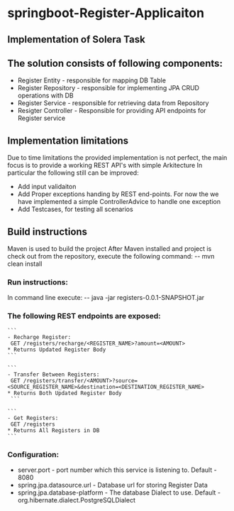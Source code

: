 # springboot-Register-Applicaiton
## Implementation of Solera Task

## The solution consists of following components:
- Register Entity - responsible for mapping DB Table
- Register Repository - responsible for implementing JPA CRUD operations with DB
- Register Service - responsible for retrieving data from Repository
- Resigter Controller - Responsible for providing API endpoints for Register service

## Implementation limitations
Due to time limitations the provided implementation is not perfect, the main focus is to 
provide a working REST API's with simple Arkitecture
In particular the following still can be improved:
- Add input validaiton
- Add Proper exceptions handing by REST end-points. For now the we have implemented a simple ControllerAdvice to handle one exception
- Add Testcases, for testing all scenarios

## Build instructions
Maven is used to build the project
After Maven installed and project is check out from the repository, execute the following command:
-- mvn clean install

### Run instructions:
In command line execute:
-- java -jar registers-0.0.1-SNAPSHOT.jar

### The following REST endpoints are exposed:
    
    ```
    - Recharge Register:
     GET /registers/recharge/<REGISTER_NAME>?amount=<AMOUNT>
    * Returns Updated Register Body
    ```
    
    ```
    - Transfer Between Registers:
     GET /registers/transfer/<AMOUNT>?source=<SOURCE_REGISTER_NAME>&destination=<DESTINATION_REGISTER_NAME>
    * Returns Both Updated Register Body
     ```

    ```
    - Get Registers:
     GET /registers
    * Returns All Registers in DB
    ```

### Configuration:
- server.port - port number which this service is listening to. Default - 8080
- spring.jpa.datasource.url - Database url for storing Register Data
- spring.jpa.database-platform - The database Dialect to use. Default - org.hibernate.dialect.PostgreSQLDialect